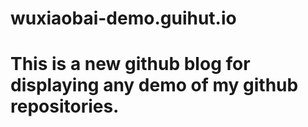 # wuxiaobai-demo.guihut.io

# This is a new github blog for displaying any demo of my github repositories.
